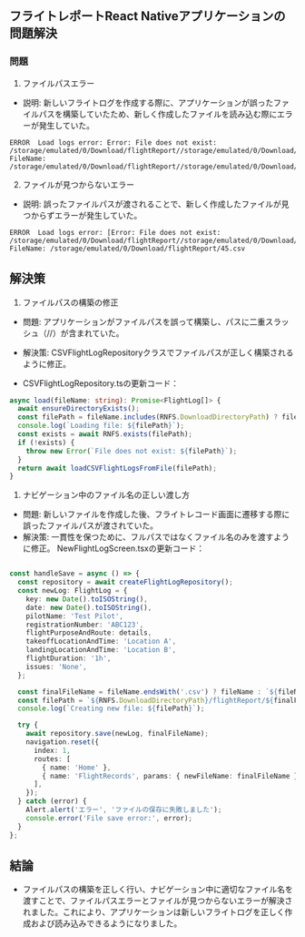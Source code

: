 ## フライトレポートReact Nativeアプリケーションの問題解決
### 問題
1. ファイルパスエラー
- 説明: 新しいフライトログを作成する際に、アプリケーションが誤ったファイルパスを構築していたため、新しく作成したファイルを読み込む際にエラーが発生していた。

```
ERROR  Load logs error: Error: File does not exist: /storage/emulated/0/Download/flightReport//storage/emulated/0/Download/flightReport/45.csv FileName: /storage/emulated/0/Download/flightReport//storage/emulated/0/Download/flightReport/45.csv
```
2. ファイルが見つからないエラー
- 説明: 誤ったファイルパスが渡されることで、新しく作成したファイルが見つからずエラーが発生していた。

```
ERROR  Load logs error: [Error: File does not exist: /storage/emulated/0/Download/flightReport//storage/emulated/0/Download/flightReport/45.csv] FileName: /storage/emulated/0/Download/flightReport/45.csv
```

## 解決策
1. ファイルパスの構築の修正
- 問題: アプリケーションがファイルパスを誤って構築し、パスに二重スラッシュ（//）が含まれていた。
- 解決策: CSVFlightLogRepositoryクラスでファイルパスが正しく構築されるように修正。

- CSVFlightLogRepository.tsの更新コード：
```typescript
async load(fileName: string): Promise<FlightLog[]> {
  await ensureDirectoryExists();
  const filePath = fileName.includes(RNFS.DownloadDirectoryPath) ? fileName : `${directoryPath}/${fileName}`;
  console.log(`Loading file: ${filePath}`);
  const exists = await RNFS.exists(filePath);
  if (!exists) {
    throw new Error(`File does not exist: ${filePath}`);
  }
  return await loadCSVFlightLogsFromFile(filePath);
}
```

1. ナビゲーション中のファイル名の正しい渡し方
- 問題: 新しいファイルを作成した後、フライトレコード画面に遷移する際に誤ったファイルパスが渡されていた。
- 解決策: 一貫性を保つために、フルパスではなくファイル名のみを渡すように修正。
NewFlightLogScreen.tsxの更新コード：
```typescript

const handleSave = async () => {
  const repository = await createFlightLogRepository();
  const newLog: FlightLog = {
    key: new Date().toISOString(),
    date: new Date().toISOString(),
    pilotName: 'Test Pilot',
    registrationNumber: 'ABC123',
    flightPurposeAndRoute: details,
    takeoffLocationAndTime: 'Location A',
    landingLocationAndTime: 'Location B',
    flightDuration: '1h',
    issues: 'None',
  };

  const finalFileName = fileName.endsWith('.csv') ? fileName : `${fileName}.csv`;
  const filePath = `${RNFS.DownloadDirectoryPath}/flightReport/${finalFileName}`;
  console.log(`Creating new file: ${filePath}`);

  try {
    await repository.save(newLog, finalFileName);
    navigation.reset({
      index: 1,
      routes: [
        { name: 'Home' },
        { name: 'FlightRecords', params: { newFileName: finalFileName } },
      ],
    });
  } catch (error) {
    Alert.alert('エラー', 'ファイルの保存に失敗しました');
    console.error('File save error:', error);
  }
};
```

## 結論
- ファイルパスの構築を正しく行い、ナビゲーション中に適切なファイル名を渡すことで、ファイルパスエラーとファイルが見つからないエラーが解決されました。これにより、アプリケーションは新しいフライトログを正しく作成および読み込みできるようになりました。